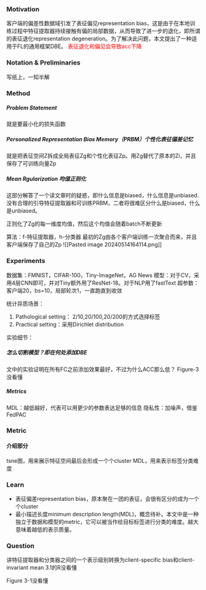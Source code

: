 
### Motivation
客户端的偏差性数据域引发了表征偏见representation bias，这是由于在本地训练过程中特征提取器持续接触有偏的局部数据，从而导致了进一步的退化，即所谓的表征退化representation degeneration。为了解决此问题，本文提出了一种适用于FL的通用框架DBE。
<font color="#ff0000">表征退化和偏见会导致acc下降</font>


### Notation & Preliminaries
写纸上，一知半解


### Method

##### Problem Statement
就是要最小化的损失函数
##### Personalized Representation Bias Memory（PRBM）个性化表征偏差记忆
就是把表征空间Z拆成全局表征Zg和个性化表征Zp。用Zg替代了原本的Zi，并且保存了可训练向量Zp
##### Mean Rgularization 均值正则化
这部分解答了一个读文章时的疑惑，即什么信息是biased，什么信息是unbiased.没有合理的引导特征提取器和可训练PRBM，二者将很难区分什么是biased，什么是unbiased。

正则化了Zg的每一维度均值，然后这个均值会随着batch不断更新

算法：f-特征提取器，h-分类器
最初的Zg由各个客户端训练一次聚合而来，并且客户端保存了自己的Zp
![[Pasted image 20240514164114.png]]


### Experiments
数据集：FMNIST，CIFAR-100，Tiny-ImageNet，AG News
模型：对于CV，采用4层CNN即可，并对Tiny额外用了ResNet-18。对于NLP用了fastText
超参数：客户端20，bs=10，局部轮次1，一直跑直到收敛

统计异质场景：
1. Pathological setting： 2/10,20/100,20/200的方式选择标签
2. Practical setting：采用Dirichlet distribution

实验细节：

##### 怎么切割模型？即在何处添加DBE
文中的实验证明在所有FC之前添加效果最好，不过为什么ACC那么低？
Figure-3没看懂


##### Metrics
MDL：越低越好，代表可以用更少的参数表达足够的信息
隐私性：加噪声，借鉴FedPAC

### Metric
#### 介绍部分
tsne图，用来展示特征空间最后会形成一个个cluster
MDL，用来表示标签分类难度



### Learn
+ 表征偏差representation bias，原本聚在一团的表征，会很有区分的成为一个个cluster
+ 最小描述长度minimum description length(MDL)，概念待补。本文中是一种独立于数据和模型的metric，它可以被当作给目标标签进行分类的难度。越大意味着越低的表示质量。


### Question

讲特征提取器和分类器之间的一个表示级别转换为client-specific bias和client-invariant mean
3.1的R没看懂

Figure 3-1没看懂
